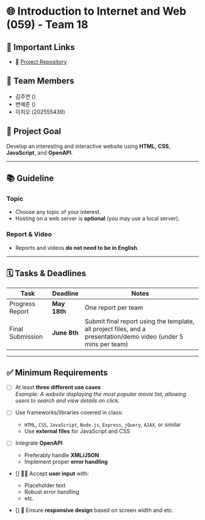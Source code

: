 # 🌐 Introduction to Internet and Web (059) - Team 18

## 📌 Important Links
- 🔗 [Project Repository](https://github.com/cho104/iiw-project-18)

## 👥 Team Members
- 김주연 ()
- 변예준 ()
- 이치오 (202555439)

## 🎯 Project Goal
Develop an interesting and interactive website using **HTML**, **CSS**, **JavaScript**, and **OpenAPI**.

---

## 📚 Guideline

### Topic
- Choose any topic of your interest.
- Hosting on a web server is **optional** (you may use a local server).

### Report & Video
- Reports and videos **do not need to be in English**.

---

## 🗓️ Tasks & Deadlines

| Task | Deadline | Notes |
|------|----------|-------|
| Progress Report | **May 18th** | One report per team |
| Final Submission | **June 8th** | Submit final report using the template, all project files, and a presentation/demo video (under 5 mins per team) |

---

## ✅ Minimum Requirements

- [ ] At least **three different use cases**  
  _Example: A website displaying the most popular movie list, allowing users to search and view details on click._

- [ ] Use frameworks/libraries covered in class:  
  - `HTML`, `CSS`, `JavaScript`, `Node.js`, `Express`, `jQuery`, `AJAX`, or similar
  - Use **external files** for JavaScript and CSS

- [ ] Integrate **OpenAPI**
  - Preferably handle **XML/JSON**
  - Implement proper **error handling**

- [] 🧑‍💻 Accept **user input** with:
  - Placeholder text
  - Robust error handling
  - etc.

- [] 📱 Ensure **responsive design** based on screen width and etc.
